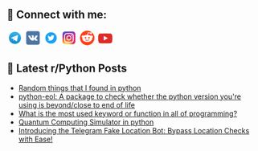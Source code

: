 ## 🔎 Connect with me:
[<img src="https://github.com/bullbesh/bullbesh/blob/main/images/Telegram.png" width="32" height="32" />](https://t.me/bullbesh)
[<img src="https://github.com/bullbesh/bullbesh/blob/main/images/VK.png" width="32" height="32" />](https://vk.com/bullbesh)
[<img src="https://github.com/bullbesh/bullbesh/blob/main/images/Twitter.png" width="32" height="32" />](https://twitter.com/bullbesh1)
[<img src="https://github.com/bullbesh/bullbesh/blob/main/images/Instagram.png" width="32" height="32" />](https://www.instagram.com/bullbesh)
[<img src="https://github.com/bullbesh/bullbesh/blob/main/images/Reddit.png" width="32" height="32" />](https://www.reddit.com/user/bullbesh)
[<img src="https://github.com/bullbesh/bullbesh/blob/main/images/YouTube.png" width="32" height="32" />](https://www.youtube.com/channel/UCtfjRs6uzgq5mfm8S06WTcg)

## 📕 Latest r/Python Posts
<!-- BLOG-POST-LIST:START -->
- [Random things that I found in python](https://www.reddit.com/r/Python/comments/13aggao/random_things_that_i_found_in_python/)
- [python-eol: A package to check whether the python version you&#39;re using is beyond/close to end of life](https://www.reddit.com/r/Python/comments/13aff2y/pythoneol_a_package_to_check_whether_the_python/)
- [What is the most used keyword or function in all of programming?](https://www.reddit.com/r/Python/comments/13af8sx/what_is_the_most_used_keyword_or_function_in_all/)
- [Quantum Computing Simulator in python](https://www.reddit.com/r/Python/comments/13ae4ts/quantum_computing_simulator_in_python/)
- [Introducing the Telegram Fake Location Bot: Bypass Location Checks with Ease!](https://www.reddit.com/r/Python/comments/13adkmt/introducing_the_telegram_fake_location_bot_bypass/)
<!-- BLOG-POST-LIST:END -->
